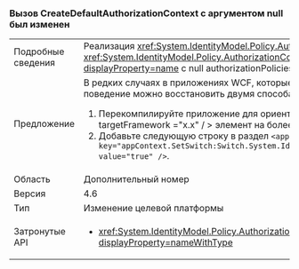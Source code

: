 ### <a name="calling-createdefaultauthorizationcontext-with-a-null-argument-has-changed"></a>Вызов CreateDefaultAuthorizationContext с аргументом null был изменен

|   |   |
|---|---|
|Подробные сведения|Реализация <xref:System.IdentityModel.Policy.AuthorizationContext?displayProperty=name> возвращается путем вызова <xref:System.IdentityModel.Policy.AuthorizationContext.CreateDefaultAuthorizationContext(System.Collections.Generic.IList{System.IdentityModel.Policy.IAuthorizationPolicy})?displayProperty=name> с null authorizationPolicies аргумент изменена в .NET Framework 4.6.|
|Предложение|В редких случаях в приложениях WCF, которые используют настраиваемую проверку подлинности, могут возникать различия в поведении. В таких случаях прежнее поведение можно восстановить двумя способами.<ol><li>Перекомпилируйте приложение для ориентации на версию .NET Framework, предшествующую 4.6. Для служб, размещенных в IIS, используйте &lt;httpRuntime targetFramework =&quot;x.x&quot;  / &gt; элемент на более раннюю версию платформы .NET Framework.</li><li>Добавьте следующую строку в раздел <code>&lt;appSettings&gt;</code> файла app.config: <code>&lt;add key=&quot;appContext.SetSwitch:Switch.System.IdentityModel.EnableCachedEmptyDefaultAuthorizationContext&quot; value=&quot;true&quot; /&gt;</code>.</li></ol>|
|Область|Дополнительный номер|
|Версия|4.6|
|Тип|Изменение целевой платформы|
|Затронутые API|<ul><li><xref:System.IdentityModel.Policy.AuthorizationContext.CreateDefaultAuthorizationContext(System.Collections.Generic.IList{System.IdentityModel.Policy.IAuthorizationPolicy})?displayProperty=nameWithType></li></ul>|

